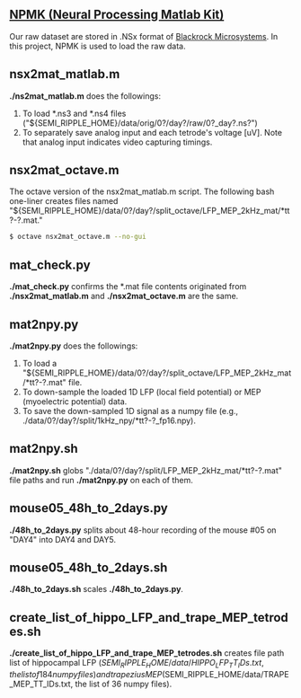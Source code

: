## [NPMK (Neural Processing Matlab Kit)](https://github.com/BlackrockMicrosystems/NPMK)
Our raw dataset are stored in .NSx format of [Blackrock Microsystems](https://www.blackrockmicro.com/). In this project, NPMK is used to load the raw data.


## nsx2mat_matlab.m
**./ns2mat_matlab.m** does the followings:
1. To load *.ns3 and *.ns4 files ("${SEMI_RIPPLE_HOME}/data/orig/0?/day?/raw/0?_day?.ns?")
2. To separately save analog input and each tetrode's voltage [uV]. Note that analog input indicates video capturing timings.


## nsx2mat_octave.m
The octave version of the nsx2mat_matlab.m script. The following bash one-liner creates files named "${SEMI_RIPPLE_HOME}/data/0?/day?/split_octave/LFP_MEP_2kHz_mat/*tt?-?.mat."
``` bash
$ octave nsx2mat_octave.m --no-gui
```

## mat_check.py
**./mat_check.py** confirms the *.mat file contents originated from **./nsx2mat_matlab.m** and **./nsx2mat_octave.m** are the same.


## mat2npy.py
**./mat2npy.py** does the followings:
1. To load a "${SEMI_RIPPLE_HOME}/data/0?/day?/split_octave/LFP_MEP_2kHz_mat/*tt?-?.mat" file.
2. To down-sample the loaded 1D LFP (local field potential) or MEP (myoelectric potential) data.
3. To save the down-sampled 1D signal as a numpy file (e.g., ./data/0?/day?/split/1kHz_npy/*tt?-?_fp16.npy).


## mat2npy.sh
**./mat2npy.sh** globs "./data/0?/day?/split/LFP_MEP_2kHz_mat/*tt?-?.mat" file paths and run **./mat2npy.py** on each of them.


## mouse05_48h_to_2days.py
**./48h_to_2days.py** splits about 48-hour recording of the mouse #05 on "DAY4" into DAY4 and DAY5.


## mouse05_48h_to_2days.sh
**./48h_to_2days.sh** scales **./48h_to_2days.py**.


## create_list_of_hippo_LFP_and_trape_MEP_tetrodes.sh
**./create_list_of_hippo_LFP_and_trape_MEP_tetrodes.sh** creates file path list of hippocampal LFP ($SEMI_RIPPLE_HOME/data/HIPPO_LFP_TT_IDs.txt, the list of 184 numpy files) and trapezius MEP ($SEMI_RIPPLE_HOME/data/TRAPE_MEP_TT_IDs.txt, the list of 36 numpy files).
